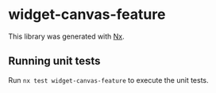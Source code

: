 # widget-canvas-feature

This library was generated with [Nx](https://nx.dev).

## Running unit tests

Run `nx test widget-canvas-feature` to execute the unit tests.
